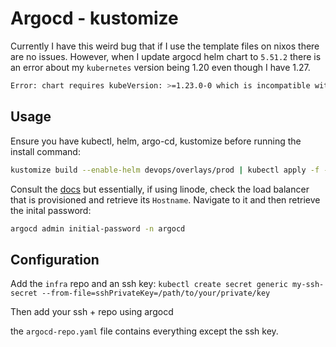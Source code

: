 # Argocd - kustomize

Currently I have this weird bug that if I use the template files on nixos there are no issues. However, when I update argocd helm chart to `5.51.2` there is an error about my `kubernetes` version being 1.20 even though I have 1.27.
```bash
Error: chart requires kubeVersion: >=1.23.0-0 which is incompatible with Kubernetes v1.20.0
```
## Usage

Ensure you have kubectl, helm, argo-cd, kustomize before running the install command:
```bash
kustomize build --enable-helm devops/overlays/prod | kubectl apply -f -
```

Consult the [docs](https://argo-cd.readthedocs.io/en/stable/getting_started/) but essentially, if using linode, check the load balancer that is provisioned and retrieve its `Hostname`. Navigate to it and then retrieve the inital password:

```bash
argocd admin initial-password -n argocd
```

## Configuration

Add the `infra` repo and an ssh key:
`kubectl create secret generic my-ssh-secret --from-file=sshPrivateKey=/path/to/your/private/key`

Then add your ssh + repo using argocd

the `argocd-repo.yaml` file contains everything except the ssh key.
